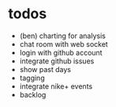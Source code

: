 # todos

- (ben) charting for analysis
- chat room with web socket
- login with github account
- integrate github issues
- show past days
- tagging
- integrate nike+ events
- backlog

